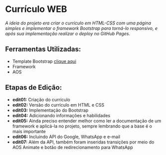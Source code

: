 # Currículo WEB

*A ideia do projeto era criar o currículo em HTML-CSS com uma página simples e implementar o framework Bootstrap para torná-lo responsivo, e após sua implementação realizar o deploy no GitHub Pages.*

## Ferramentas Utilizadas:

- Template Bootstrap [clique aqui](https://startbootstrap.com/theme/resume)
- Framework
- AOS

## Etapas de Edição:

- **edit01:** Criação do currículo
- **edit02:** Versão do currículo em HTML e CSS
- **edit03:** Implementação do Bootstrap
- **edit04:** Adicionando informações e habilidades
- **edit05:** Ainda preciso entender melhor como ler a documentação de um framework e aplicá-la no projeto, sempre lembrando que a base é o mais importante
- **edit06:** Incluindo API do Google, WhatsApp e e-mail
- **edit07:** Além da API, também foram inseridas transições por meio do AOS Animate e botão de redirecionamento para WhatsApp
